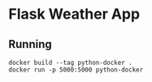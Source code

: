 # Flask Weather App

## Running

`docker build --tag python-docker .` \
`docker run -p 5000:5000 python-docker`
